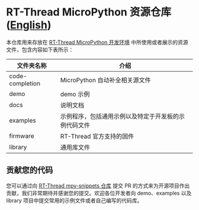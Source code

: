 # RT-Thread MicroPython 资源仓库 ([English](README_EN.md))

本仓库用来存放在 [RT-Thread MicroPython 开发环境](https://marketplace.visualstudio.com/items?itemName=RT-Thread.rt-thread-micropython) 中所使用或者展示的资源文件，包含内容如下表所示：

| 文件夹名称      | 介绍                                                 |
| --------------- | ---------------------------------------------------- |
| code-completion | MicroPython 自动补全相关源文件                       |
| demo            | demo 示例                                           |
| docs            | 说明文档                                             |
| examples        | 示例程序，包括通用示例以及特定于开发板的示例代码文件 |
| firmware        | RT-Thread 官方支持的固件                             |
| library         | 通用库文件                                           |

## 贡献您的代码

您可以通过向 [RT-Thread mpy-snippets 仓库](https://github.com/RT-Thread/mpy-snippets) 提交 PR 的方式来为开源项目作出贡献，我们非常期待并感谢您的提交。欢迎各位开发者向 demo、examples 以及 library 项目中提交常用的示例文件或者自己编写的代码库。 
